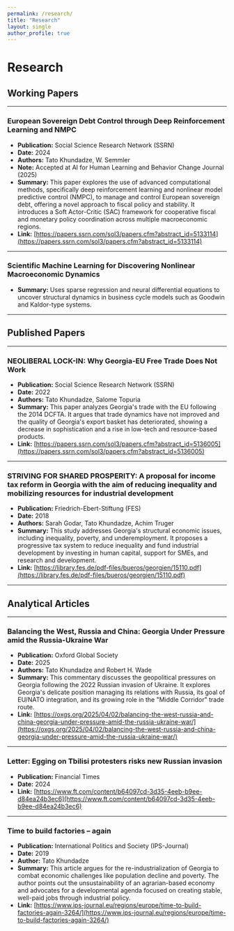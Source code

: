 ```yaml
---
permalink: /research/
title: "Research"
layout: single
author_profile: true
---
```


# Research

## Working Papers

---

### European Sovereign Debt Control through Deep Reinforcement Learning and NMPC
* **Publication:** Social Science Research Network (SSRN)
* **Date:** 2024
* **Authors:** Tato Khundadze, W. Semmler
* **Note:** Accepted at AI for Human Learning and Behavior Change Journal (2025)
* **Summary:** This paper explores the use of advanced computational methods, specifically deep reinforcement learning and nonlinear model predictive control (NMPC), to manage and control European sovereign debt, offering a novel approach to fiscal policy and stability. It introduces a Soft Actor-Critic (SAC) framework for cooperative fiscal and monetary policy coordination across multiple macroeconomic regions.
* **Link:** [https://papers.ssrn.com/sol3/papers.cfm?abstract_id=5133114](https://papers.ssrn.com/sol3/papers.cfm?abstract_id=5133114)

---

### Scientific Machine Learning for Discovering Nonlinear Macroeconomic Dynamics
* **Summary:** Uses sparse regression and neural differential equations to uncover structural dynamics in business cycle models such as Goodwin and Kaldor-type systems.

---

## Published Papers

---

### NEOLIBERAL LOCK-IN: Why Georgia-EU Free Trade Does Not Work
* **Publication:** Social Science Research Network (SSRN)
* **Date:** 2022
* **Authors:** Tato Khundadze, Salome Topuria
* **Summary:** This paper analyzes Georgia's trade with the EU following the 2014 DCFTA. It argues that trade dynamics have not improved and the quality of Georgia's export basket has deteriorated, showing a decrease in sophistication and a rise in low-tech and resource-based products.
* **Link:** [https://papers.ssrn.com/sol3/papers.cfm?abstract_id=5136005](https://papers.ssrn.com/sol3/papers.cfm?abstract_id=5136005)

---

### STRIVING FOR SHARED PROSPERITY: A proposal for income tax reform in Georgia with the aim of reducing inequality and mobilizing resources for industrial development
* **Publication:** Friedrich-Ebert-Stiftung (FES)
* **Date:** 2018
* **Authors:** Sarah Godar, Tato Khundadze, Achim Truger
* **Summary:** This study addresses Georgia's structural economic issues, including inequality, poverty, and underemployment. It proposes a progressive tax system to reduce inequality and fund industrial development by investing in human capital, support for SMEs, and research and development.
* **Link:** [https://library.fes.de/pdf-files/bueros/georgien/15110.pdf](https://library.fes.de/pdf-files/bueros/georgien/15110.pdf)

---

## Analytical Articles

---

### Balancing the West, Russia and China: Georgia Under Pressure amid the Russia-Ukraine War
* **Publication:** Oxford Global Society
* **Date:** 2025
* **Authors:** Tato Khundadze and Robert H. Wade
* **Summary:** This commentary discusses the geopolitical pressures on Georgia following the 2022 Russian invasion of Ukraine. It explores Georgia's delicate position managing its relations with Russia, its goal of EU/NATO integration, and its growing role in the "Middle Corridor" trade route.
* **Link:** [https://oxgs.org/2025/04/02/balancing-the-west-russia-and-china-georgia-under-pressure-amid-the-russia-ukraine-war/](https://oxgs.org/2025/04/02/balancing-the-west-russia-and-china-georgia-under-pressure-amid-the-russia-ukraine-war/)

---

### Letter: Egging on Tbilisi protesters risks new Russian invasion
* **Publication:** Financial Times
* **Date:** 2024
* **Link:** [https://www.ft.com/content/b64097cd-3d35-4eeb-b9ee-d84ea24b3ec6](https://www.ft.com/content/b64097cd-3d35-4eeb-b9ee-d84ea24b3ec6)

---

### Time to build factories – again
* **Publication:** International Politics and Society (IPS-Journal)
* **Date:** 2019
* **Author:** Tato Khundadze
* **Summary:** This article argues for the re-industrialization of Georgia to combat economic challenges like population decline and poverty. The author points out the unsustainability of an agrarian-based economy and advocates for a developmental agenda focused on creating stable, well-paid jobs through industrial policy.
* **Link:** [https://www.ips-journal.eu/regions/europe/time-to-build-factories-again-3264/](https://www.ips-journal.eu/regions/europe/time-to-build-factories-again-3264/)

